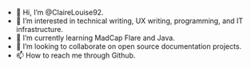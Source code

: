 - 👋 Hi, I’m @ClaireLouise92.
- 👀 I’m interested in technical writing, UX writing, programming, and IT infrastructure.
- 🌱 I’m currently learning MadCap Flare and Java.
- 💞️ I’m looking to collaborate on open source documentation projects.
- 📫 How to reach me through Github.

<!---
ClaireLouise92/ClaireLouise92 is a ✨ special ✨ repository because its `README.md` (this file) appears on your GitHub profile.
You can click the Preview link to take a look at your changes.
--->
